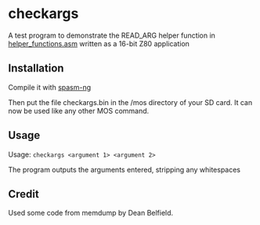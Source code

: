 # checkargs

A test program to demonstrate the READ_ARG helper function in [helper_functions.asm](https://github.com/schur/Agon-Light-Assembly/blob/main/include/helper_functions.asm) written as a 16-bit Z80 application

## Installation

Compile it with [spasm-ng](https://github.com/alberthdev/spasm-ng)

Then put the file checkargs.bin in the /mos directory of your SD card. It can now be used like any other MOS command.

## Usage

Usage: `checkargs <argument 1> <argument 2>`

The program outputs the arguments entered, stripping any whitespaces

## Credit

Used some code from memdump by Dean Belfield.
